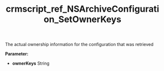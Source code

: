 ﻿---
title: crmscript_ref_NSArchiveConfiguration_SetOwnerKeys
description: NSArchiveConfiguration.SetOwnerKeys(String ownerKeys)
intellisense: NSArchiveConfiguration.SetOwnerKeys
keywords: NSArchiveConfiguration, GetOwnerKeys
so.topic: reference
---

The actual ownership information for the configuration that was retrieved

**Parameter:** 
 - **ownerKeys** String


